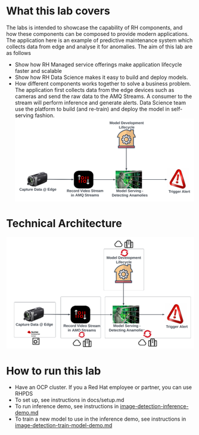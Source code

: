 # What this lab covers
The labs is intended to showcase the capability of RH components, and how these components can be composed to provide modern applications.
The application here is an example of predictive maintenance system which collects data from edge and analyse it for anomalies. 
The aim of this lab are as follows
- Show how RH Managed service offerings make application lifecycle faster and scalable
- Show how RH Data Science makes it easy to build and deploy models.
- How different components works together to solve a business problem.
The application first collects data from the edge devices such as cameras and send the raw data to the AMQ Streams. A consumer to the stream will perform inference and generate alerts.
Data Science team use the platform to build (and re-train) and deploy the model in self-serving fashion.
![docs/images/1-main-readme/img.png](docs/images/1-main-readme/img.png)

# Technical Architecture
![docs/images/1-main-readme/img_1.png](docs/images/1-main-readme/img_1.png)

# How to run this lab
- Have an OCP cluster. If you a Red Hat employee or partner, you can use RHPDS
- To set up, see instructions in docs/setup.md
- To run inference demo, see instructions in [image-detection-inference-demo.md](docs/image-detection-inference-demo.md)
- To train a new model to use in the inference demo, see instructions in [image-detection-train-model-demo.md](ddocs/image-detection-train-model-demo.md)
  
